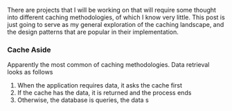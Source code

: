 
There are projects that I will be working on that will require some thought into different caching methodologies, of which I know very little. This post is just going to serve as my general exploration of the caching landscape, and the design patterns that are popular in their implementation.


### Cache Aside
Apparently the most common of caching methodologies. Data retrieval looks as follows
1. When the application requires data, it asks the cache first
2. If the cache has the data, it is returned and the process ends
3. Otherwise, the database is queries, the data s 